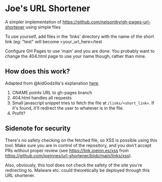 # Joe's URL Shortener

A simpler implementation of https://github.com/nelsontky/gh-pages-url-shortener using simple files

To use yourself, add files in the 'links' directory with the name of the short link (eg: "test" will become <your_url_here>/test

Configure GH Pages to use 'main' and you are done. You probably want to change the 404.html page to use your name though, rather than mine.

## How does this work?

Adapted from @kidGodzilla's explanation [here](https://github.com/nelsontky/gh-pages-url-shortener/issues/5#issuecomment-728040879).

1. CNAME points URL to gh-pages branch
2. 404.html handles all requests
3. Small javascript snippet tries to fetch the file at `/links/<short_link>`. If it's found, it'll redirect the user to whatever is in the file.
4. Profit?

## Sidenote for security
There's no safety checking on the fetched file, so XSS is possible using this tool. Make sure you are in control of the repository, and you don't accept PRs without proper review (see https://link.joeinn.es/xss from https://github.com/joeinnes/url-shortener/blob/main/links/xss).

Also, obviously, this tool does not check the safety of the site you're redirecting to. Malware etc. could theoretically be deployed through this URL shortener.
